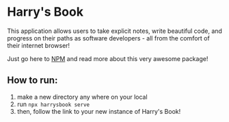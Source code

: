 # Harry's Book
This application allows users to take explicit notes, write beautiful code, and progress on their paths as software developers - all from the comfort of their internet browser!

Just go here to [NPM](https://www.npmjs.com/package/harrysbook) and read more about this very awesome package!

## How to run:
1. make a new directory any where on your local
2. run ```npx harrysbook serve```
3. then, follow the link to your new instance of Harry's Book!
